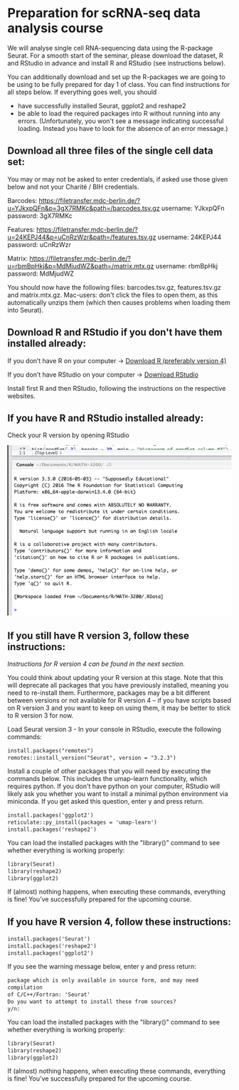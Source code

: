 # Preparation for scRNA-seq data analysis course

We will analyse single cell RNA-sequencing data using the R-package Seurat. For a smooth start of the seminar, please download the dataset, R and RStudio in advance and install R and RStudio (see instructions below).

You can additionally download and set up the R-packages we are going to be using to be fully prepared for day 1 of class. You can find instructions for all steps below. If everything goes well, you should

- have successfully installed Seurat, ggplot2 and reshape2
- be able to load the required packages into R without running into any errors. (Unfortunately, you won't see a message indicating successful loading. Instead you have to look for the absence of an error message.)

## Download all three files of the single cell data set:
You may or may not be asked to enter credentials, if asked use those given below and not your Charité / BIH credentials.

Barcodes: https://filetransfer.mdc-berlin.de/?u=YJkxpQFn&p=3gX7RMKc&path=/barcodes.tsv.gz
username: YJkxpQFn  password: 3gX7RMKc

Features: https://filetransfer.mdc-berlin.de/?u=24KEPJ44&p=uCnRzWzr&path=/features.tsv.gz
username: 24KEPJ44   password: uCnRzWzr

Matrix: https://filetransfer.mdc-berlin.de/?u=rbmBpHkj&p=MdMjudWZ&path=/matrix.mtx.gz
username: rbmBpHkj   password: MdMjudWZ

You should now have the following files: barcodes.tsv.gz, features.tsv.gz and matrix.mtx.gz.
Mac-users: don't click the files to open them, as this automatically unzips them (which then causes problems when loading them into Seurat).

## Download R and RStudio if you don't have them installed already:

If you donʼt have R on your computer -> [Download R (preferably version 4)](https://cran.r-project.org/)

If you donʼt have RStudio on your computer -> [Download RStudio](https://www.rstudio.com/products/rstudio/download/)

Install first R and then RStudio, following the instructions on the respective websites.














## If you have R and RStudio installed already:
Check your R version by opening RStudio

![](R_version_screen_cropped.png)


## If you still have R version 3, follow these instructions:

*Instructions for R version 4 can be found in the next section.*

You could think about updating your R version at this stage. Note that this will deprecate all packages that you have previously installed, meaning you need to re-install them. Furthermore, packages may be a bit different between versions or not available for R version 4 – if you have scripts based on R version 3 and you want to keep on using them, it may be better to stick to R version 3 for now.

Load Seurat version 3 - In your console in RStudio, execute the following commands:

```
install.packages("remotes")
remotes::install_version("Seurat", version = "3.2.3")
```

Install a couple of other packages that you will need by executing the commands below. This includes the umap-learn functionality, which requires python. If you don't have python on your computer, RStudio will likely ask you whether you want to install a minimal python environment via miniconda. If you get asked this question, enter y and press return.

```
install.packages('ggplot2')
reticulate::py_install(packages = 'umap-learn')
install.packages('reshape2')
```

You can load the installed packages with the "library()" command to see whether everything is working properly:

```
library(Seurat)
library(reshape2)
library(ggplot2)
```

If (almost) nothing happens, when executing these commands, everything is fine! You've successfully prepared for the upcoming course.

## If you have R version 4, follow these instructions:

```
install.packages('Seurat')
install.packages('reshape2')
install.packages('ggplot2')
```

If you see the warning message below, enter y and press return:

```
package which is only available in source form, and may need compilation
of C/C++/Fortran: 'Seurat'
Do you want to attempt to install these from sources?
y/n:
```

You can load the installed packages with the "library()" command to see whether everything is working properly:

```
library(Seurat)
library(reshape2)
library(ggplot2)
```

If (almost) nothing happens, when executing these commands, everything is fine! You've successfully prepared for the upcoming course.
